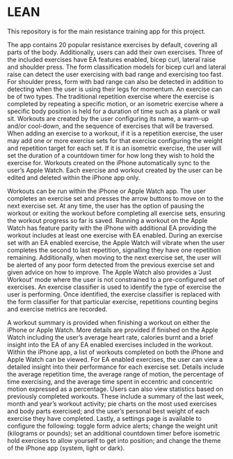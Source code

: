 # LEAN

This repository is for the main resistance training app for this project.

The app contains 20 popular resistance exercises by default, covering all parts of the body. Additionally, users can add their own exercises. Three of the included exercises have EA features enabled, bicep curl, lateral raise and shoulder press. The form classification models for bicep curl and lateral raise can detect the user exercising with bad range and exercising too fast. For shoulder press, form with bad range can also be detected in addition to detecting when the user is using their legs for momentum. An exercise can be of two types. The traditional repetition exercise where the exercise is completed by repeating a specific motion, or an isometric exercise where a specific body position is held for a duration of time such as a plank or wall sit. Workouts are created by the user configuring its name, a warm-up and/or cool-down, and the sequence of exercises that will be traversed. When adding an exercise to a workout, if it is a repetition exercise, the user may add one or more exercise sets for that exercise configuring the weight and repetition target for each set. If it is an isometric exercise, the user will set the duration of a countdown timer for how long they wish to hold the exercise for. Workouts created on the iPhone automatically sync to the user’s Apple Watch. Each exercise and workout created by the user can be edited and deleted within the iPhone app only.

Workouts can be run within the iPhone or Apple Watch app. The user completes an exercise set and presses the arrow buttons to move on to the next exercise set. At any time, the user has the option of pausing the workout or exiting the workout before completing all exercise sets, ensuring the workout progress so far is saved. Running a workout on the Apple Watch has feature parity with the iPhone with additional EA providing the workout includes at least one exercise with EA enabled. During an exercise set with an EA enabled exercise, the Apple Watch will vibrate when the user completes the second to last repetition, signalling they have one repetition remaining. Additionally, when moving to the next exercise set, the user will be alerted of any poor form detected from the previous exercise set and given advice on how to improve. The Apple Watch also provides a ‘Just Workout’ mode where the user is not constrained to a pre-configured set of exercises. An exercise classifier is used to identify the type of exercise the user is performing. Once identified, the exercise classifier is replaced with the form classifier for that particular exercise, repetitions counting begins and exercise metrics are recorded.

A workout summary is provided when finishing a workout on either the iPhone or Apple Watch. More details are provided if finished on the Apple Watch including the user’s average heart rate, calories burnt and a brief insight into the EA of any EA enabled exercises included in the workout. Within the iPhone app, a list of workouts completed on both the iPhone and Apple Watch can be viewed. For EA enabled exercises, the user can view a detailed insight into their performance for each exercise set. Details include the average repetition time, the average range of motion, the percentage of time exercising, and the average time spent in eccentric and concentric motion expressed as a percentage. Users can also view statistics based on previously completed workouts. These include a summary of the last week, month and year’s workout activity; pie charts on the most used exercises and body parts exercised; and the user’s personal best weight of each exercise they have completed. Lastly, a settings page is available to configure the following: toggle form advice alerts; change the weight unit (kilograms or pounds); set an additional countdown timer before isometric hold exercises to allow yourself to get into position; and change the theme of the iPhone app (system, light or dark).
